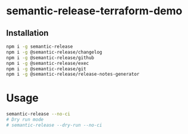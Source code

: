 # semantic-release-terraform-demo

## Installation

```bash
npm i -g semantic-release
npm i -g @semantic-release/changelog
npm i -g @semantic-release/github
npm i -g @semantic-release/exec
npm i -g @semantic-release/git
npm i -g @semantic-release/release-notes-generator
```

# Usage

```bash
semantic-release --no-ci
# Dry run mode
# semantic-release --dry-run --no-ci
```




 